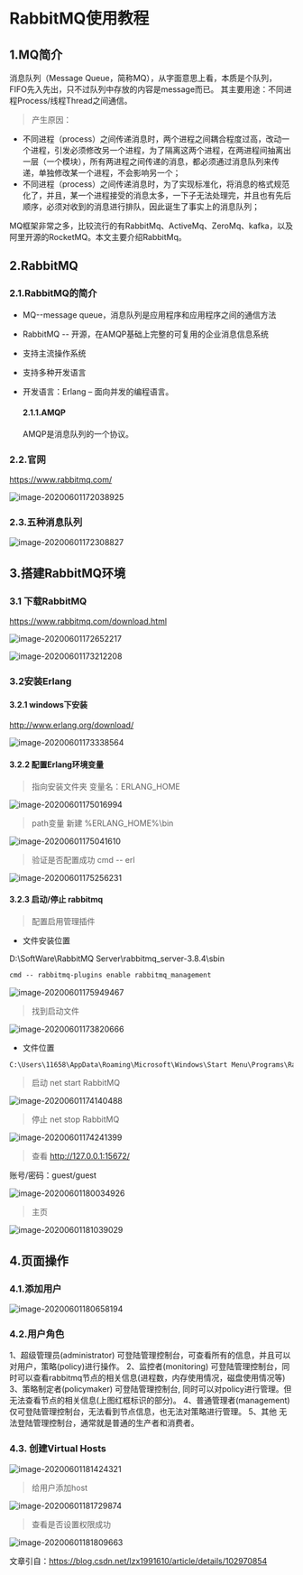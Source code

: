 # RabbitMQ使用教程

## 1.MQ简介

消息队列（Message Queue，简称MQ），从字面意思上看，本质是个队列，FIFO先入先出，只不过队列中存放的内容是message而已。
其主要用途：不同进程Process/线程Thread之间通信。

> 产生原因：

- 不同进程（process）之间传递消息时，两个进程之间耦合程度过高，改动一个进程，引发必须修改另一个进程，为了隔离这两个进程，在两进程间抽离出一层（一个模块），所有两进程之间传递的消息，都必须通过消息队列来传递，单独修改某一个进程，不会影响另一个；
- 不同进程（process）之间传递消息时，为了实现标准化，将消息的格式规范化了，并且，某一个进程接受的消息太多，一下子无法处理完，并且也有先后顺序，必须对收到的消息进行排队，因此诞生了事实上的消息队列；

MQ框架非常之多，比较流行的有RabbitMq、ActiveMq、ZeroMq、kafka，以及阿里开源的RocketMQ。本文主要介绍RabbitMq。

## 2.RabbitMQ

### 2.1.RabbitMQ的简介

- MQ--message queue，消息队列是应用程序和应用程序之间的通信方法

- RabbitMQ -- 开源，在AMQP基础上完整的可复用的企业消息信息系统

- 支持主流操作系统

- 支持多种开发语言

- 开发语言：Erlang – 面向并发的编程语言。

  #### 2.1.1.AMQP

  AMQP是消息队列的一个协议。

### 2.2.官网

https://www.rabbitmq.com/

![image-20200601172038925](https://gitee.com/ubfirst/Typora/raw/master/img/20200601172046.png)

### 2.3.五种消息队列

![image-20200601172308827](https://gitee.com/ubfirst/Typora/raw/master/img/20200601172308.png)

## 3.搭建RabbitMQ环境

### 3.1 下载RabbitMQ

https://www.rabbitmq.com/download.html

![image-20200601172652217](https://gitee.com/ubfirst/Typora/raw/master/img/20200601172652.png)

![image-20200601173212208](https://gitee.com/ubfirst/Typora/raw/master/img/20200601173212.png)

### 3.2安装Erlang

#### 3.2.1 windows下安装

http://www.erlang.org/download/

![image-20200601173338564](https://gitee.com/ubfirst/Typora/raw/master/img/20200601173338.png)

#### 3.2.2 配置Erlang环境变量

>  指向安装文件夹  变量名：ERLANG_HOME

![image-20200601175016994](https://gitee.com/ubfirst/Typora/raw/master/img/20200601175017.png)

> path变量 新建 %ERLANG_HOME%\bin

![image-20200601175041610](https://gitee.com/ubfirst/Typora/raw/master/img/20200601175041.png)

> 验证是否配置成功  cmd -- erl

![image-20200601175256231](https://gitee.com/ubfirst/Typora/raw/master/img/20200601175256.png)

#### 3.2.3 启动/停止 rabbitmq

> 配置启用管理插件

- 文件安装位置

D:\SoftWare\RabbitMQ Server\rabbitmq_server-3.8.4\sbin

```xml
cmd -- rabbitmq-plugins enable rabbitmq_management
```

![image-20200601175949467](https://gitee.com/ubfirst/Typora/raw/master/img/20200601175949.png)

> 找到启动文件

![image-20200601173820666](https://gitee.com/ubfirst/Typora/raw/master/img/20200601173820.png)

- 文件位置

```xml
C:\Users\11658\AppData\Roaming\Microsoft\Windows\Start Menu\Programs\RabbitMQ Server
```

> 启动 net start RabbitMQ

![image-20200601174140488](https://gitee.com/ubfirst/Typora/raw/master/img/20200601174140.png)

> 停止 net stop RabbitMQ

![image-20200601174241399](https://gitee.com/ubfirst/Typora/raw/master/img/20200601174241.png)

> 查看 http://127.0.0.1:15672/    

账号/密码：guest/guest

![image-20200601180034926](https://gitee.com/ubfirst/Typora/raw/master/img/20200601180035.png)

> 主页

![image-20200601181039029](https://gitee.com/ubfirst/Typora/raw/master/img/20200601181039.png)

## 4.页面操作

### 4.1.添加用户

![image-20200601180658194](https://gitee.com/ubfirst/Typora/raw/master/img/20200601180658.png)

### 4.2.用户角色

1、超级管理员(administrator)
可登陆管理控制台，可查看所有的信息，并且可以对用户，策略(policy)进行操作。
2、监控者(monitoring)
可登陆管理控制台，同时可以查看rabbitmq节点的相关信息(进程数，内存使用情况，磁盘使用情况等)
3、策略制定者(policymaker)
可登陆管理控制台, 同时可以对policy进行管理。但无法查看节点的相关信息(上图红框标识的部分)。
4、普通管理者(management)
仅可登陆管理控制台，无法看到节点信息，也无法对策略进行管理。
5、其他
无法登陆管理控制台，通常就是普通的生产者和消费者。

### 4.3. 创建Virtual Hosts

![image-20200601181424321](https://gitee.com/ubfirst/Typora/raw/master/img/20200601181424.png)

> 给用户添加host

![image-20200601181729874](https://gitee.com/ubfirst/Typora/raw/master/img/20200601181730.png)

> 查看是否设置权限成功

![image-20200601181809663](https://gitee.com/ubfirst/Typora/raw/master/img/20200601181809.png)





文章引自：https://blog.csdn.net/lzx1991610/article/details/102970854